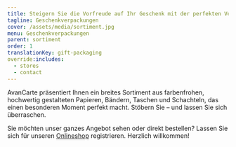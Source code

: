 ```yaml
---
title: Steigern Sie die Vorfreude auf Ihr Geschenk mit der perfekten Verpackung!
tagline: Geschenkverpackungen
cover: /assets/media/sortiment.jpg
menu: Geschenkverpackungen
parent: sortiment
order: 1
translationKey: gift-packaging
override:includes:
  - stores
  - contact
---
```

AvanCarte präsentiert Ihnen ein breites Sortiment aus farbenfrohen, hochwertig gestalteten Papieren, Bändern, Taschen und Schachteln, das einen besonderen Moment perfekt macht. Stöbern Sie – und lassen Sie sich überraschen.

Sie möchten unser ganzes Angebot sehen oder direkt bestellen? Lassen Sie sich für unseren [Onlineshop](https://www.avancarte-shop.de/) registrieren. Herzlich willkommen!
